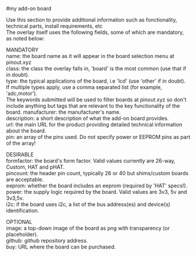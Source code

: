 <!--
---
name: board name
class: category
type: application
image: board image
manufacturer: made by
description: what it is
url: https://myaddon.com
github: https://github.com/myaddonrepo.com
buy: http://shopformyaddon.com
formfactor: Custom
pincount: 26
eeprom: no
power: 3v3,5v
pin:
  '3':
    mode: i2c
  '5':
    mode: i2c
i2c:
  '0x00':
    name: device display name
    device: chip name
-->
#my add-on board

Use this section to provide additional information such as fonctionality, technical parts, install requirements, etc  
The overlay itself uses the following fields, some of which are mandatory, as noted below:

MANDATORY  
name: the board name as it will appear in the board selection menu at pinout.xyz  
class: the class the overlay falls in, 'board' is the most common (use that if in doubt).  
type: the typical applications of the board, i.e 'lcd' (use 'other' if in doubt).  
If multiple types apply, use a comma separated list (for example, 'adc,motor').  
The keywords submitted will be used to filter boards at pinout.xyz so don't include anything but tags that are relevant to the key functionality of the board. 
manufacturer: the manufacturer's name.  
description: a short description of what the add-on board provides.  
url: the main URL for the product providing detailed technical information about the board.  
pin: an array of the pins used. Do not specify power or EEPROM pins as part of the array!  

DESIRABLE  
formfactor: the board's form factor. Valid values currently are 26-way, Custom, HAT and pHAT.  
pincount: the header pin count, typically 26 or 40 but shims/custom boards are acceptable.  
eeprom: whether the board includes an eeprom (required by 'HAT' specs!).  
power: the supply logic required by the board. Valid values are 3v3, 5v and 3v3,5v.  
i2c: if the board uses i2c, a list of the bus address(es) and device(s) identification.  

OPTIONAL  
image: a top-down image of the board as png with transparency (or placeholder).  
github: github repository address.  
buy: URL where the board can be purchased.  
